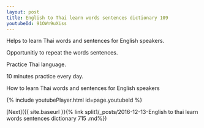 ```yaml
---
layout: post
title: English to Thai learn words sentences dictionary 109 
youtubeId: 91OWn9uXiss
---
```

 
 
Helps to learn Thai words and sentences for English speakers.

Opportunitiy to repeat the words sentences. 

Practice Thai language. 
 
10 minutes practice every day. 
 
How to learn Thai words and sentences for English speakers 
 
{% include youtubePlayer.html id=page.youtubeId %}
 
 
[Next]({{ site.baseurl }}{% link  split1/_posts/2016-12-13-English to thai learn words sentences dictionary 715 .md%})
 
